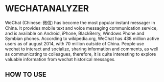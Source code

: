 # WECHATANALYZER
WeChat (Chinese: 微信) has become the most popular instant messager in China. It provides mobile text and voice messaging communication service, and is available on Android, iPhone, BlackBerry, Windows Phone and Symbian phones. According to wikipedia.org, WeChat has 438 million active users as of august 2014, with 70 million outside of China. People use wechat to interact and socialize, sharing information and comments, as well as communicating to colleagues, therefore, it is quite interesting to explore valuable information from wechat historical messages. 

## HOW TO USE
